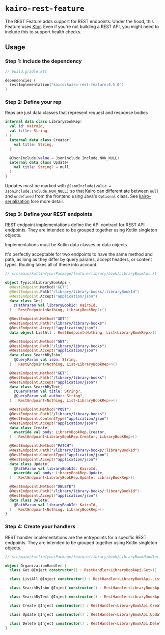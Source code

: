 # `kairo-rest-feature`

The REST Feature adds support for REST endpoints.
Under the hood, this Feature uses [Ktor](https://ktor.io/).
Even if you're not building a REST API, you might need to include this to support health checks.

## Usage

### Step 1: Include the dependency

```kotlin
// build.gradle.kts

dependencies {
  testImplementation("kairo:kairo-rest-feature:0.5.0")
}
```

### Step 2: Define your rep

Reps are just data classes that represent request and response bodies

```kotlin
internal data class LibraryBookRep(
  val id: KairoId,
  val title: String,
) {
  internal data class Creator(
    val title: String,
  )

  @JsonInclude(value = JsonInclude.Include.NON_NULL)
  internal data class Update(
    val title: String? = null,
  )
}
```

Updates must be marked with `@JsonInclude(value = JsonInclude.Include.NON_NULL)`
so that Kairo can differentiate between `null` and `undefined` from the frontend
using Java's `Optional` class.
See [kairo-serialization](/kairo-serialization/) fore more detail.

### Step 3: Define your REST endpoints

REST endpoint implementations define the API contract for REST API endpoints.
They are intended to be grouped together using Kotlin singleton objects.

Implementations must be Kotlin data classes or data objects.

It's perfectly acceptable for two endpoints to have the same method and path,
as long as they differ by query params, accept headers, or content types.
Routing takes all of these into account.

```kotlin
// src/main/kotlin/yourPackage/feature/library/book/LibraryBookApi.kt

object TypicalLibraryBookApi {
  @RestEndpoint.Method("GET")
  @RestEndpoint.Path("/library/library-books/:libraryBookId")
  @RestEndpoint.Accept("application/json")
  data class Get(
    @PathParam val libraryBookId: KairoId,
  ) : RestEndpoint<Nothing, LibraryBookRep?>()

  @RestEndpoint.Method("GET")
  @RestEndpoint.Path("/library/library-books")
  @RestEndpoint.Accept("application/json")
  data object ListAll : RestEndpoint<Nothing, List<LibraryBookRep>>()

  @RestEndpoint.Method("GET")
  @RestEndpoint.Path("/library/library-books")
  @RestEndpoint.Accept("application/json")
  data class SearchByIsbn(
    @QueryParam val isbn: String,
  ) : RestEndpoint<Nothing, List<LibraryBookRep>>()

  @RestEndpoint.Method("GET")
  @RestEndpoint.Path("/library/library-books")
  @RestEndpoint.Accept("application/json")
  data class SearchByText(
    @QueryParam val title: String?,
    @QueryParam val author: String?,
  ) : RestEndpoint<Nothing, List<LibraryBookRep>>()

  @RestEndpoint.Method("POST")
  @RestEndpoint.Path("/library/library-books")
  @RestEndpoint.ContentType("application/json")
  @RestEndpoint.Accept("application/json")
  data class Create(
    override val body: LibraryBookRep.Creator,
  ) : RestEndpoint<LibraryBookRep.Creator, LibraryBookRep>()

  @RestEndpoint.Method("PATCH")
  @RestEndpoint.Path("/library/library-books/:libraryBookId")
  @RestEndpoint.ContentType("application/json")
  @RestEndpoint.Accept("application/json")
  data class Update(
    @PathParam val libraryBookId: KairoId,
    override val body: LibraryBookRep.Update,
  ) : RestEndpoint<LibraryBookRep.Update, LibraryBookRep>()

  @RestEndpoint.Method("DELETE")
  @RestEndpoint.Path("/library/library-books/:libraryBookId")
  @RestEndpoint.Accept("application/json")
  data class Delete(
    @PathParam val libraryBookId: KairoId,
  ) : RestEndpoint<Nothing, LibraryBookRep>()
}
```

### Step 4: Create your handlers

REST handler implementations are the entrypoints for a specific REST endpoints.
They are intended to be grouped together using Kotlin singleton objects.

```kotlin
// src/main/kotlin/yourPackage/feature/library/book/LibraryBookHandler.kt

object OrganizationHandler {
  class Get @Inject constructor() : RestHandler<LibraryBookApi.Get>()

  class ListAll @Inject constructor() : RestHandler<LibraryBookApi.ListAll>()

  class SearchByIsbn @Inject constructor() : RestHandler<LibraryBookApi.SearchByIsbn>()

  class SearchByText @Inject constructor() : RestHandler<LibraryBookApi.SearchByText>()

  class Create @Inject constructor() : RestHandler<LibraryBookApi.Create>()

  class Update @Inject constructor() : RestHandler<LibraryBookApi.Update>()

  class Delete @Inject constructor() : RestHandler<LibraryBookApi.Delete>()
}
```
